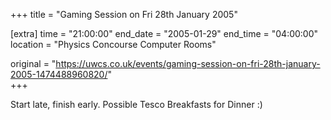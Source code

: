+++
title = "Gaming Session on Fri 28th January 2005"

[extra]
time = "21:00:00"
end_date = "2005-01-29"
end_time = "04:00:00"
location = "Physics Concourse Computer Rooms"

original = "https://uwcs.co.uk/events/gaming-session-on-fri-28th-january-2005-1474488960820/"    
+++

Start late, finish early. Possible Tesco Breakfasts for Dinner :)

